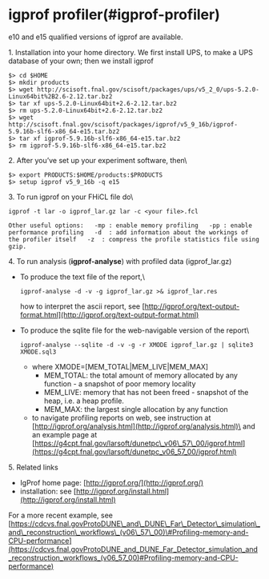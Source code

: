 igprof profiler(#igprof-profiler)
====================================

e10 and e15 qualified versions of igprof are available.

​1. Installation into your home directory. We first install UPS, to make a UPS database of your own; then we install igprof

    $> cd $HOME
    $> mkdir products
    $> wget http://scisoft.fnal.gov/scisoft/packages/ups/v5_2_0/ups-5.2.0-Linux64bit%2B2.6-2.12.tar.bz2
    $> tar xf ups-5.2.0-Linux64bit+2.6-2.12.tar.bz2
    $> rm ups-5.2.0-Linux64bit+2.6-2.12.tar.bz2
    $> wget http://scisoft.fnal.gov/scisoft/packages/igprof/v5_9_16b/igprof-5.9.16b-slf6-x86_64-e15.tar.bz2
    $> tar xf igprof-5.9.16b-slf6-x86_64-e15.tar.bz2
    $> rm igprof-5.9.16b-slf6-x86_64-e15.tar.bz2

​2. After you’ve set up your experiment software, then\

    $> export PRODUCTS:$HOME/products:$PRODUCTS
    $> setup igprof v5_9_16b -q e15

​3. To run igprof on your FHiCL file do\

    igprof -t lar -o igprof_lar.gz lar -c <your file>.fcl

    Other useful options:   -mp : enable memory profiling   -pp : enable performance profiling   -d  : add information about the workings of the profiler itself   -z  : compress the profile statistics file using gzip.

​4. To run analysis (****igprof-analyse****) with profiled data (igprof\_lar.gz)

-   To produce the text file of the report,\

        igprof-analyse -d -v -g igprof_lar.gz >& igprof_lar.res

    how to interpret the ascii report, see [http://igprof.org/text-output-format.html](http://igprof.org/text-output-format.html)

-   To produce the sqlite file for the web-navigable version of the report\

        igprof-analyse --sqlite -d -v -g -r XMODE igprof_lar.gz | sqlite3 XMODE.sql3 

    -   where XMODE=[MEM\_TOTAL|MEM\_LIVE|MEM\_MAX]
        -   MEM\_TOTAL: the total amount of memory allocated by any function - a snapshot of poor memory locality
        -   MEM\_LIVE: memory that has not been freed - snapshot of the heap, i.e. a heap profile.
        -   MEM\_MAX: the largest single allocation by any function
    -   to navigate profiling reports on web, see instruction at [http://igprof.org/analysis.html](http://igprof.org/analysis.html)\
        and an example page at [https://g4cpt.fnal.gov/larsoft/dunetpc\_v06\_57\_00/igprof.html](https://g4cpt.fnal.gov/larsoft/dunetpc_v06_57_00/igprof.html)

​5. Related links

-   IgProf home page: [http://igprof.org/](http://igprof.org/)
-   installation: see [http://igprof.org/install.html](http://igprof.org/install.html)

For a more recent example, see [https://cdcvs.fnal.govProtoDUNE\_and\_DUNE\_Far\_Detector\_simulation\_and\_reconstruction\_workflows\_(v06\_57\_00)\#Profiling-memory-and-CPU-performance](https://cdcvs.fnal.govProtoDUNE_and_DUNE_Far_Detector_simulation_and_reconstruction_workflows_(v06_57_00)#Profiling-memory-and-CPU-performance)
